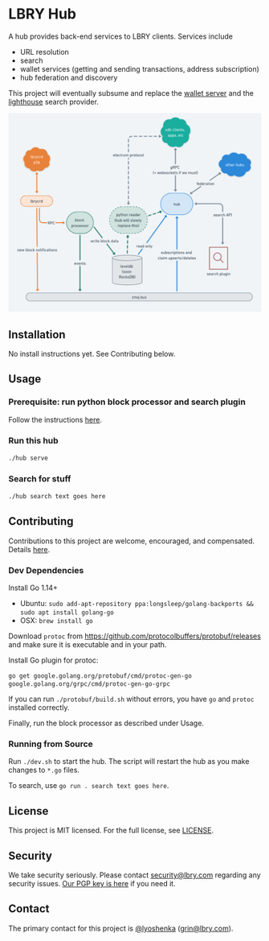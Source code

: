 # LBRY Hub

A hub provides back-end services to LBRY clients. Services include

- URL resolution
- search
- wallet services (getting and sending transactions, address subscription)
- hub federation and discovery

This project will eventually subsume and replace the
[wallet server](https://github.com/lbryio/lbry-sdk/blob/v0.92.0/docker/Dockerfile.wallet_server)
and the [lighthouse](https://github.com/lbryio/lighthouse) search provider.

![](./diagram.png)

## Installation

No install instructions yet. See Contributing below.

## Usage

### Prerequisite: run python block processor and search plugin

Follow the instructions [here](https://lbry.tech/resources/wallet-server).

### Run this hub

```bash
./hub serve
```

### Search for stuff

```bash
./hub search text goes here
```

## Contributing

Contributions to this project are welcome, encouraged, and compensated. Details [here](https://lbry.tech/contribute).

### Dev Dependencies

Install Go 1.14+

- Ubuntu: `sudo add-apt-repository ppa:longsleep/golang-backports && sudo apt install golang-go`
- OSX: `brew install go`

Download `protoc` from https://github.com/protocolbuffers/protobuf/releases and make sure it is
executable and in your path.

Install Go plugin for protoc:

```
go get google.golang.org/protobuf/cmd/protoc-gen-go google.golang.org/grpc/cmd/protoc-gen-go-grpc
```

If you can run `./protobuf/build.sh` without errors, you have `go` and `protoc` installed correctly. 

Finally, run the block processor as described under Usage.

### Running from Source

Run `./dev.sh` to start the hub. The script will restart the hub as you make changes to `*.go` files. 

To search, use `go run . search text goes here`.

## License

This project is MIT licensed. For the full license, see [LICENSE](LICENSE).

## Security

We take security seriously. Please contact security@lbry.com regarding any security issues. [Our PGP key is here](https://lbry.com/faq/pgp-key) if you need it.

## Contact

The primary contact for this project is [@lyoshenka](https://github.com/lyoshenka) ([grin@lbry.com](mailto:grin@lbry.com)).

